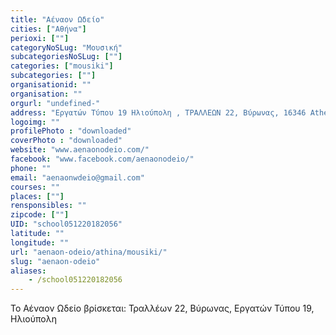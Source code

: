 ```yaml
---
title: "Αέναον Ωδείο"
cities: ["Αθήνα"]
perioxi: [""]
categoryNoSLug: "Μουσική"
subcategoriesNoSLug: [""]
categories: ["mousiki"]
subcategories: [""]
organisationid: ""
organisation: ""
orgurl: "undefined-"
address: "Εργατών Τύπου 19 Ηλιούπολη , ΤΡΑΛΛΕΩΝ 22, Βύρωνας, 16346 Athens, Greece"
logoimg: ""
profilePhoto : "downloaded"
coverPhoto : "downloaded"
website: "www.aenaonodeio.com/"
facebook: "www.facebook.com/aenaonodeio/"
phone: ""
email: "aenaonwdeio@gmail.com"
courses: ""
places: [""]
rensponsibles: ""
zipcode: [""]
UID: "school051220182056"
latitude: ""
longitude: ""
url: "aenaon-odeio/athina/mousiki/"
slug: "aenaon-odeio"
aliases:
    - /school051220182056
---
```





Το Αέναον Ωδείο βρίσκεται: Τραλλέων 22, Βύρωνας, Εργατών Τύπου 19, Ηλιούπολη